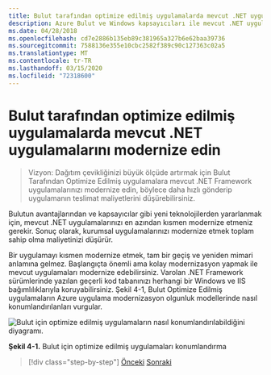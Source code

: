 ```yaml
---
title: Bulut tarafından optimize edilmiş uygulamalarda mevcut .NET uygulamalarını modernize edin
description: Azure Bulut ve Windows kapsayıcıları ile mevcut .NET uygulamalarını modernize edin.
ms.date: 04/28/2018
ms.openlocfilehash: cd7e2886b135eb89c381965a327b6e62baa39736
ms.sourcegitcommit: 7588136e355e10cbc2582f389c90c127363c02a5
ms.translationtype: MT
ms.contentlocale: tr-TR
ms.lasthandoff: 03/15/2020
ms.locfileid: "72318600"
---
```

# <a name="modernize-existing-net-apps-to-cloud-optimized-applications"></a>Bulut tarafından optimize edilmiş uygulamalarda mevcut .NET uygulamalarını modernize edin

> Vizyon: Dağıtım çevikliğinizi büyük ölçüde artırmak için Bulut Tarafından Optimize Edilmiş uygulamalara mevcut .NET Framework uygulamalarınızı modernize edin, böylece daha hızlı gönderip uygulamanın teslimat maliyetlerini düşürebilirsiniz.

Bulutun avantajlarından ve kapsayıcılar gibi yeni teknolojilerden yararlanmak için, mevcut .NET uygulamalarınızı en azından kısmen modernize etmeniz gerekir. Sonuç olarak, kurumsal uygulamalarınızı modernize etmek toplam sahip olma maliyetinizi düşürür.

Bir uygulamayı kısmen modernize etmek, tam bir geçiş ve yeniden mimari anlamına gelmez. Başlangıçta önemli ama kolay modernizasyon yapmak ile mevcut uygulamaları modernize edebilirsiniz. Varolan .NET Framework sürümlerinde yazılan geçerli kod tabanınızı herhangi bir Windows ve IIS bağımlılıklarıyla koruyabilirsiniz. Şekil 4-1, Bulut Optimize Edilmiş uygulamaların Azure uygulama modernizasyon olgunluk modellerinde nasıl konumlandırılanları vurgular.

![Bulut için optimize edilmiş uygulamaların nasıl konumlandırılabildiğini diyagramı.](./media/index/position-cloud-optimized-application.png)

**Şekil 4-1.** Bulut için optimize edilmiş uygulamaları konumlandırma

>[!div class="step-by-step"]
>[Önceki](../migrate-your-relational-databases-to-azure.md)
>[Sonraki](reasons-to-modernize-existing-net-apps-to-cloud-optimized-applications.md)
